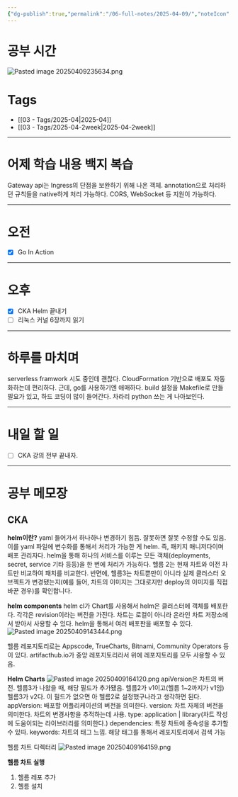 ```yaml
---
{"dg-publish":true,"permalink":"/06-full-notes/2025-04-09/","noteIcon":""}
---
```


# 공부 시간
![Pasted image 20250409235634.png](/img/user/image/Pasted%20image%2020250409235634.png)
# Tags
- [[03 - Tags/2025-04\|2025-04]]
- [[03 - Tags/2025-04-2week\|2025-04-2week]]

---
# 어제 학습 내용 백지 복습
Gateway api는 Ingress의 단점을 보완하기 위해 나온 객체. annotation으로 처리하던 규칙들을 native하게 처리 가능하다. CORS, WebSocket 등 지원이 가능하다.

---
# 오전
- [x] Go In Action
---
# 오후
- [x] CKA Helm 끝내기
- [ ] 리눅스 커널 6장까지 읽기
---
# 하루를 마치며
serverless framwork 시도 중인데 괜찮다. CloudFormation 기반으로 배포도 자동화하는데 편리하다.
근데, go를 사용하기엔 애매하다. build 설정을 Makefile로 만들 필요가 있고, 하드 코딩이 많이 들어간다.
차라리 python 쓰는 게 나아보인다.

---
# 내일 할 일
- [ ] CKA 강의 전부 끝내자.
---

# 공부 메모장

## CKA
**helm이란?**
yaml 들어가서 하나하나 변경하기 힘듬. 잘못하면 잘못 수정할 수도 있음.
이를 yaml 파일에 변수화를 통해서 처리가 가능한 게 helm. 즉, 패키지 매니저다이며 배포 관리자다.
helm을 통해 하나의 서비스를 이루는 모든 객체(deployments, secret, service 기타 등등)을 한 번에 처리가 가능하다.
헬름 2는 현재 차트와 이전 차트만 비교하여 패치를 비교한다.
반면에, 헬름3는 차트뿐만이 아니라 실제 클러스터 오브젝트가 변경됐는지(예를 들어, 차트의 이미지는 그대로지만 deploy의 이미지를 직접 바꾼 경우)를 확인합니다.

 **helm components**
 helm cl가 Chart를 사용해서 helm은 클러스터에 객체를 배포한다.
 각각은 revision이라는 버전을 가진다.
 차트는 로컬이 아니라 온라인 차트 저장소에서 받아서 사용할 수 있다.
 helm을 통해서 여러 배포판을 배포할 수 있다.
 ![Pasted image 20250409143444.png](/img/user/image/Pasted%20image%2020250409143444.png)

헬름 레포지토리로는 Appscode, TrueCharts, Bitnami, Community Operators 등이 있다.
artifacthub.io가 중앙 레포지토리라서 위에 레포지토리를 모두 사용할 수 있음.

**Helm Charts**
![Pasted image 20250409164120.png](/img/user/image/Pasted%20image%2020250409164120.png)
apiVersion은 차트의 버전. 헬름3가 나왔을 때, 해당 필드가 추가됐음. 헬름2가 v1이고(헬름 1~2까지가 v1임) 헬름3가 v2다. 이 필드가 없으면 아 헬름2로 설정했구나라고 생각하면 된다.
appVersion: 배포할 어플리케이션의 버전을 의미한다.
version: 차트 자체의 버전을 의미한다. 차트의 변경사항을 추적하는데 사용.
type: application | library(차트 작성에 도움이되는 라이브러리를 의미한다.)
dependencies: 특정 차트에 종속성을 추가할 수 있따.
keywords: 차트의 태그 느낌. 해당 태그를 통해서 레포지토리에서 검색 가능

헬름 차트 디렉터리
![Pasted image 20250409164159.png](/img/user/image/Pasted%20image%2020250409164159.png)

**헬름 차트 실행**
1. 헬름 레포 추가
2. 헬름 설치

